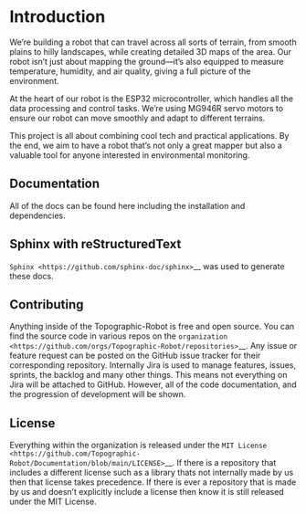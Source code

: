 Introduction
============

We’re building a robot that can travel across all sorts of terrain, from
smooth plains to hilly landscapes, while creating detailed 3D maps of
the area. Our robot isn’t just about mapping the ground—it’s also
equipped to measure temperature, humidity, and air quality, giving a
full picture of the environment.

At the heart of our robot is the ESP32 microcontroller, which handles
all the data processing and control tasks. We’re using MG946R servo
motors to ensure our robot can move smoothly and adapt to different
terrains.

This project is all about combining cool tech and practical
applications. By the end, we aim to have a robot that’s not only a great
mapper but also a valuable tool for anyone interested in environmental
monitoring.

Documentation
-------------

All of the docs can be found here including the installation and
dependencies.

Sphinx with reStructuredText
------

`Sphinx <https://github.com/sphinx-doc/sphinx>`__ was used to
generate these docs.

Contributing
------------

Anything inside of the Topographic-Robot is free and open source. You
can find the source code in various repos on the
`organization <https://github.com/orgs/Topographic-Robot/repositories>`__.
Any issue or feature request can be posted on the GitHub issue tracker
for their corresponding repository. Internally Jira is used to manage
features, issues, sprints, the backlog and many other things. This means
not everything on Jira will be attached to GitHub. However, all of the
code documentation, and the progression of development will be shown.

License
-------

Everything within the organization is released under the `MIT
License <https://github.com/Topographic-Robot/Documentation/blob/main/LICENSE>`__.
If there is a repository that includes a different license such as a
library thats not internally made by us then that license takes
precedence. If there is ever a repository that is made by us and doesn’t
explicitly include a license then know it is still released under the
MIT License.
